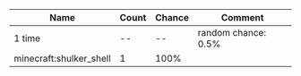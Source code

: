 | Name                    | Count | Chance | Comment             |
| ----------------------- | ----- | ------ | ------------------- |
| 1 time                  |    -- |     -- | random chance: 0.5% |
| minecraft:shulker_shell |     1 |   100% |                     |